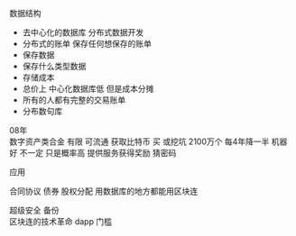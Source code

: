 数据结构    

- 去中心化的数据库  分布式数据开发  
- 分布式的账单   保存任何想保存的账单
- 保存数据
- 保存什么类型数据
- 存储成本  
- 总价上 中心化数据库低  但是成本分摊
- 所有的人都有完整的交易账单
- 分布数句库

08年  
数字资产类合金     有限   可流通
获取比特币  买 或挖坑
2100万个  每4年降一半
机器好 不一定  只是概率高
提供服务获得奖励  猜密码

应用

合同协议  债券  股权分配    用数据库的地方都能用区块连


超级安全
备份  
区块连的技术革命
dapp
门槛 

